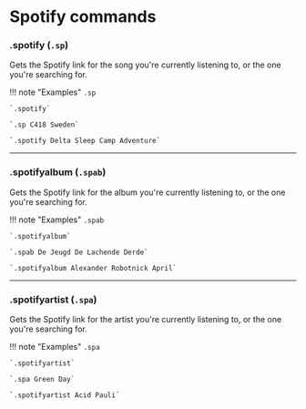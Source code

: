 # Spotify commands

### .spotify (`.sp`)

Gets the Spotify link for the song you're currently listening to, or the one you're searching for.

!!! note "Examples"
    `.sp`

    `.spotify`

    `.sp C418 Sweden`

    `.spotify Delta Sleep Camp Adventure`

---
    
### .spotifyalbum (`.spab`)

Gets the Spotify link for the album you're currently listening to, or the one you're searching for.

!!! note "Examples"
    `.spab`

    `.spotifyalbum`

    `.spab De Jeugd De Lachende Derde`

    `.spotifyalbum Alexander Robotnick April`

---
    
### .spotifyartist (`.spa`)

Gets the Spotify link for the artist you're currently listening to, or the one you're searching for.

!!! note "Examples"
    `.spa`

    `.spotifyartist`

    `.spa Green Day`

    `.spotifyartist Acid Pauli`
